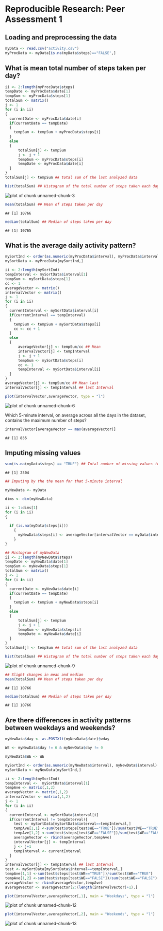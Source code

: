 # Reproducible Research: Peer Assessment 1


## Loading and preprocessing the data

```r
myData <- read.csv("activity.csv")
myProcData <- myData[is.na(myData$steps)=="FALSE",]
```

## What is mean total number of steps taken per day?

```r
ii <- 2:length(myProcData$steps)
tempDate <- myProcData$date[1]
tempSum <- myProcData$steps[1]
totalSum <- matrix()
j <- 1
for (i in ii)
{
  currentDate <- myProcData$date[i]
  if(currentDate == tempDate)
  {
    tempSum <- tempSum + myProcData$steps[i]
  }
  else
  {
      totalSum[j] <- tempSum
      j <- j + 1
      tempSum <- myProcData$steps[i]
      tempDate <- myProcData$date[i]
  }
}
totalSum[j] <- tempSum ## total sum of the last analyzed data
```


```r
hist(totalSum) ## Histogram of the total number of steps taken each day
```

![plot of chunk unnamed-chunk-3](figure/unnamed-chunk-3.png) 


```r
mean(totalSum) ## Mean of steps taken per day
```

```
## [1] 10766
```

```r
median(totalSum) ## Median of steps taken per day
```

```
## [1] 10765
```

## What is the average daily activity pattern?


```r
mySortInd <- order(as.numeric(myProcData$interval), myProcData$interval)
mySortData <- myProcData[mySortInd,]

ii <- 2:length(mySortInd)
tempInterval <- mySortData$interval[1]
tempSum <- mySortData$steps[1]
cc <- 1
averageVector <- matrix()
intervalVector <- matrix()
j <- 1
for (i in ii)
{
  currentInterval <- mySortData$interval[i]
  if(currentInterval == tempInterval)
  {
    tempSum <- tempSum + mySortData$steps[i]
    cc <- cc + 1
  }
  else
  {
      averageVector[j] <- tempSum/cc ## Mean
      intervalVector[j] <- tempInterval
      j <- j + 1
      tempSum <- mySortData$steps[i]
      cc <- 1
      tempInterval <- mySortData$interval[i]
  }
}
averageVector[j] <- tempSum/cc ## Mean last 
intervalVector[j] <- tempInterval ## last Interval
```


```r
plot(intervalVector,averageVector, type = "l")
```

![plot of chunk unnamed-chunk-6](figure/unnamed-chunk-6.png) 

Which 5-minute interval, on average across all the days in the dataset, contains the maximum number of steps?


```r
intervalVector[averageVector == max(averageVector)]
```

```
## [1] 835
```


## Imputing missing values

```r
sum(is.na(myData$steps) == "TRUE") ## Total number of missing values in the dataset
```

```
## [1] 2304
```

```r
## Imputing by the the mean for that 5-minute interval

myNewData <- myData

dims <- dim(myNewData)

ii <- 1:dims[1]
for (i in ii)
{
  
  if (is.na(myData$steps[i]))
    {
      myNewData$steps[i] <- averageVector[intervalVector == myData$interval[i]]
    }
}

## Histogram of myNewData
ii <- 2:length(myNewData$steps)
tempDate <- myNewData$date[1]
tempSum <- myNewData$steps[1]
totalSum <- matrix()
j <- 1
for (i in ii)
{
  currentDate <- myNewData$date[i]
  if(currentDate == tempDate)
  {
    tempSum <- tempSum + myNewData$steps[i]
  }
  else
  {
      totalSum[j] <- tempSum
      j <- j + 1
      tempSum <- myNewData$steps[i]
      tempDate <- myNewData$date[i]
  }
}
totalSum[j] <- tempSum ## total sum of the last analyzed data
```


```r
hist(totalSum) ## Histogram of the total number of steps taken each day
```

![plot of chunk unnamed-chunk-9](figure/unnamed-chunk-9.png) 


```r
## Slight changes in mean and median
mean(totalSum) ## Mean of steps taken per day
```

```
## [1] 10766
```

```r
median(totalSum) ## Median of steps taken per day
```

```
## [1] 10766
```

## Are there differences in activity patterns between weekdays and weekends?


```r
myNewData$day <- as.POSIXlt(myNewData$date)$wday

WE <- myNewData$day != 6 & myNewData$day != 0

myNewData$WE <- WE

mySortInd <- order(as.numeric(myNewData$interval), myNewData$interval)
mySortData <- myNewData[mySortInd,]

ii <- 2:length(mySortInd)
tempInterval <-  mySortData$interval[1]
tempAve <- matrix(,1,2)
averageVector <- matrix(,1,2)
intervalVector <- matrix(,1,2)
j <- 1
for (i in ii)
{
  currentInterval <- mySortData$interval[i]
  if(currentInterval != tempInterval){
    test <- mySortData[mySortData$interval==tempInterval,]
    tempAve[1,1] <-sum(test$steps[test$WE=="TRUE"])/sum(test$WE=="TRUE")
    tempAve[1,2] <-sum(test$steps[test$WE=="FALSE"])/sum(test$WE=="FALSE")
    averageVector <- rbind(averageVector,tempAve)
    intervalVector[j] <- tempInterval
    j <- j+1
    tempInterval <- currentInterval
  }
}
intervalVector[j] <- tempInterval ## last Interval
test <- mySortData[mySortData$interval==tempInterval,]
tempAve[1,1] <-sum(test$steps[test$WE=="TRUE"])/sum(test$WE=="TRUE")
tempAve[1,2] <-sum(test$steps[test$WE=="FALSE"])/sum(test$WE=="FALSE")
averageVector <- rbind(averageVector,tempAve)
averageVector <- averageVector[2:(length(intervalVector)+1),]
```


```r
plot(intervalVector,averageVector[,1], main = "Weekdays", type = "l")
```

![plot of chunk unnamed-chunk-12](figure/unnamed-chunk-12.png) 


```r
plot(intervalVector,averageVector[,2], main = "Weekends", type = "l")
```

![plot of chunk unnamed-chunk-13](figure/unnamed-chunk-13.png) 
